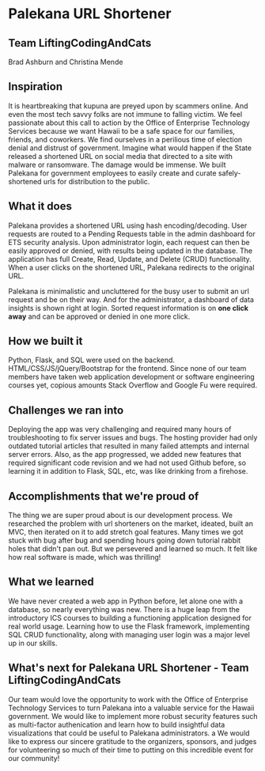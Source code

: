 # Palekana URL Shortener
## Team LiftingCodingAndCats
Brad Ashburn and Christina Mende

## Inspiration
It is heartbreaking that kupuna are preyed upon by scammers online. And even the most tech savvy folks are not immune to falling victim. We feel passionate about this call to action by the Office of Enterprise Technology Services because we want Hawaii to be a safe space for our families, friends, and coworkers. We find ourselves in a perilious time of election denial and distrust of government. Imagine what would happen if the State released a shortened URL on social media that directed to a site with malware or ransomware. The damage would be immense. We built Palekana for government employees to easily create and curate safely-shortened urls for distribution to the public.


## What it does
Palekana provides a shortened URL using hash encoding/decoding. User requests are routed to a Pending Requests table in the admin dashboard for ETS security analysis. Upon administrator login, each request can then be easily approved or denied, with results being updated in the database. The application has full Create, Read, Update, and Delete (CRUD) functionality. When a user clicks on the shortened URL, Palekana redirects to the original URL.

Palekana is minimalistic and uncluttered for the busy user to submit an url request and be on their way. And for the administrator, a dashboard of data insights is shown right at login. Sorted request information is on **one click away** and can be approved or denied in one more click.

## How we built it
Python, Flask, and SQL were used on the backend. HTML/CSS/JS/jQuery/Bootstrap for the frontend. Since none of our team members have taken web application development or software engineering courses yet, copious amounts Stack Overflow and Google Fu were required.

## Challenges we ran into
Deploying the app was very challenging and required many hours of troubleshooting to fix server issues and bugs. The hosting provider had only outdated tutorial articles that resulted in many failed attempts and internal server errors. Also, as the app progressed, we added new features that required significant code revision and we had not used Github before, so learning it in addition to Flask, SQL, etc, was like drinking from a firehose.

## Accomplishments that we're proud of
The thing we are super proud about is our development process. We researched the problem with url shorteners on the market, ideated, built an MVC, then iterated on it to add stretch goal features. Many times we got stuck with bug after bug and spending hours going down tutorial rabbit holes that didn't pan out. But we persevered and learned so much. It felt like how real software is made, which was thrilling!

## What we learned
We have never created a web app in Python before, let alone one with a database, so nearly everything was new. There is a huge leap from the introductory ICS courses to building a functioning application designed for real world usage. Learning how to use the Flask framework, implementing SQL CRUD functionality, along with managing user login was a major level up in our skills.

## What's next for Palekana URL Shortener - Team LiftingCodingAndCats
Our team would love the opportunity to work with the Office of Enterprise Technology Services to turn Palekana into a valuable service for the Hawaii government. We would like to implement more robust security features such as multi-factor authenication and learn how to build insightful data visualizations that could be useful to Palekana administrators.
a
We would like to express our sincere gratitude to the organizers, sponsors, and judges for volunteering so much of their time to putting on this incredible event for our community!

